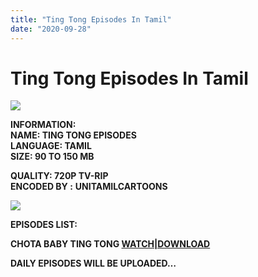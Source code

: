 ```yaml
---
title: "Ting Tong Episodes In Tamil"
date: "2020-09-28"
---
```


# Ting Tong Episodes In Tamil

[![](https://1.bp.blogspot.com/-VfHrXa2AtmY/X3BA7dXr4sI/AAAAAAAAC8Q/HbgPq0zdomEVPMWOgHRMzBCANCKFp8VyQCLcBGAsYHQ/s320/Ting{c48f4630022c0d57354920639953d21a0626fbbe35cb91b826b45669a52e752e}2BTong.png)](https://1.bp.blogspot.com/-VfHrXa2AtmY/X3BA7dXr4sI/AAAAAAAAC8Q/HbgPq0zdomEVPMWOgHRMzBCANCKFp8VyQCLcBGAsYHQ/s634/Ting{c48f4630022c0d57354920639953d21a0626fbbe35cb91b826b45669a52e752e}2BTong.png)

**INFORMATION:  
NAME: TING TONG EPISODES  
LANGUAGE: TAMIL  
SIZE: 90 TO 150 MB**

**QUALITY: 720P TV-RIP  
ENCODED BY :** **UNITAMILCARTOONS**

[![](https://1.bp.blogspot.com/-MOxJdeTuIKg/X3BBJBOyWgI/AAAAAAAAC8U/fzS_YW4wNZYNwqhanyLO_YQ7Ihiz-vz6gCLcBGAsYHQ/s320/Ting{c48f4630022c0d57354920639953d21a0626fbbe35cb91b826b45669a52e752e}2BTong.png)](https://1.bp.blogspot.com/-MOxJdeTuIKg/X3BBJBOyWgI/AAAAAAAAC8U/fzS_YW4wNZYNwqhanyLO_YQ7Ihiz-vz6gCLcBGAsYHQ/s797/Ting{c48f4630022c0d57354920639953d21a0626fbbe35cb91b826b45669a52e752e}2BTong.png)

**EPISODES LIST:**

**CHOTA BABY TING TONG [WATCH|DOWNLOAD](https://mega.nz/file/ycYlmAxJ#1367HyXZeDtKsiIUCpr_1lS8lJHMHgeeiBhEdUzUtVg)**

**DAILY EPISODES WILL BE UPLOADED…**
